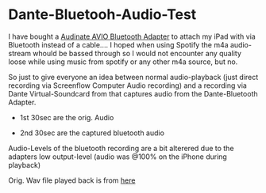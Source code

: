 # Dante-Bluetooh-Audio-Test

I have bought a [Audinate AVIO Bluetooth Adapter](https://www.audinate.com/products/devices/dante-avio#BT) to attach my iPad with via Bluetooth instead of a cable.... 
I hoped when using Spotify the m4a audio-stream whould be bassed through so I would not encounter any quality loose while using music from spotify or any other m4a source, but no.

So just to give everyone an idea between normal audio-playback (just direct recording via Screenflow Computer Audio recording) and a recording via Dante Virtual-Soundcard from that captures audio from the Dante-Bluetooth Adapter.

- 1st 30sec are the orig. Audio

- 2nd 30sec are the captured bluetooth audio

Audio-Levels of the bluetooth recording are a bit alterered due to the adapters low output-level (audio was @100% on the iPhone during playback)


Orig. Wav file played back is from [here](https://file-examples-com.github.io/uploads/2017/11/file_example_WAV_5MG.wav)
